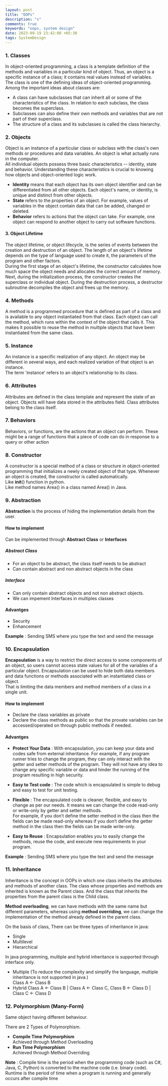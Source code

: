 ```yaml
---
layout: post
title: "OOPs"
description: "s"
comments: true
keywords: "oops, system design"
date: 2023-09-19 23:42:00 +05:30
tags: SystemDesign 
---
```



### 1. Classes

In object-oriented programming, a class is a template definition of the methods and variables in a particular kind of object. Thus, an object is a specific instance of a class; it contains real values instead of variables.
<br/>
The class is one of the defining ideas of object-oriented programming. Among the important ideas about classes are:

- A class can have subclasses that can inherit all or some of the characteristics of the class. In relation to each subclass, the class becomes the superclass.
- Subclasses can also define their own methods and variables that are not part of their superclass.
- The structure of a class and its subclasses is called the class hierarchy.

### 2. Objects

Object is an instance of a particular class or subclass with the class's own methods or procedures and data variables. An object is what actually runs in the computer.
<br/>
All individual objects possess three basic characteristics -- identity, state and behavior. Understanding these characteristics is crucial to knowing how objects and object-oriented logic work.

- **Identity** means that each object has its own object identifier and can be differentiated from all other objects. Each object's name, or identity, is unique and distinct from other objects.
- **State** refers to the properties of an object. For example, values of variables in the object contain data that can be added, changed or deleted.
- **Behavior** refers to actions that the object can take. For example, one object can respond to another object to carry out software functions.

#### 3. Object Lifetime

The object lifetime, or object lifecycle, is the series of events between the creation and destruction of an object. The length of an object's lifetime depends on the type of language used to create it, the parameters of the program and other factors.
<br/>
During the first stage of an object's lifetime, the constructor calculates how much space the object needs and allocates the correct amount of memory. Next, during the initialization process, the constructor creates the superclass or individual object. During the destruction process, a destructor subroutine decompiles the object and frees up the memory.

### 4. Methods

A method is a programmed procedure that is defined as part of a class and is available to any object instantiated from that class. Each object can call the method, which runs within the context of the object that calls it. This makes it possible to reuse the method in multiple objects that have been instantiated from the same class.

### 5. Instance

An instance is a specific realization of any object. An object may be different in several ways, and each realized variation of that object is an instance.  
The term 'instance' refers to an object's relationship to its class.

### 6. Attributes

Attributes are defined in the class template and represent the state of an object. Objects will have data stored in the attributes field. Class attributes belong to the class itself.

### 7. Behaviors

Behaviors, or functions, are the actions that an object can perform. These might be a range of functions that a piece of code can do in response to a query or other action

### 8. Constructor

A constructor is a special method of a class or structure in object-oriented programming that initializes a newly created object of that type. Whenever an object is created, the constructor is called automatically.  
Like __init__() function in python.  
Like method names Area() in a class named Area() in Java.

### 9. Abstraction

**Abstraction** is the process of hiding the implementation details from the user.  

#### How to implement
Can be implemented through **Abstract Class** or **Interfaces**

##### Abstract Class
- For an object to be abstract, the class itself needs to be abstract
- Can contain abstract and non abstract objects in the class

##### Interface
- Can only contain abstract objects and not non abstract objects.
- We can impement Interfaces in multiples classes


#### Advantges
- Security
- Enhancement

**Example** : Sending SMS where you type the text and send the message

### 10. Encapsulation

**Encapsulation** is a way to restrict the direct access to some components of an object, so users cannot access state values for all of the variables of a particular object. Encapsulation can be used to hide both data members and data functions or methods associated with an instantiated class or object.  
That is limiting the data members and method members of a class in a single unit.  

#### How to implement
- Declare the class variables as private
- Declare the class methods as public so that the provate variables can be accessed/operated on through public methods if needed.

#### Advantges
- **Protect Your Data** : With encapsulation, you can keep your data and codes safe from external inheritance. For example, if any program runner tries to change the program, they can only interact with the getter and setter methods of the program. They will not have any idea to change any specific variable or data and hinder the running of the program resulting in high security.

- **Easy to Test code** : The code which is encapsulated is simple to debug and easy to test for unit testing.

- **Flexible** : The encapsulated code is cleaner, flexible, and easy to change as per our needs. It means we can change the code read-only or write-only by getter and setter methods.  
For example, if you don’t define the setter method in the class then the fields can be made read-only whereas if you don’t define the getter method in the class then the fields can be made write-only.

- **Easy to Reuse** : Encapsulation enables you to easily change the methods, reuse the code, and execute new requirements in your program.

**Example** : Sending SMS where you type the text and send the message


### 11. Inheritance

Inheritance is the concept in OOPs in which one class inherits the attributes and methods of another class. The class whose properties and methods are inherited is known as the Parent class. And the class that inherits the properties from the parent class is the Child class.  

**Method overloading**, we can have methods with the same name but different parameters, whereas using **method overriding**, we can change the implementation of the method already defined in the parent class.  

On the basis of class, There can be three types of inheritance in java: 
+ Single
+ Multilevel
+ Hierarchical  
  
In java programming, multiple and hybrid inheritance is supported through interface only.  
+ Multiple  (To reduce the complexity and simplify the language, multiple inheritance is not supported in java.)  
	Class A <- Class B  
+ Hybrid
	Class A <- Class B | Class A <- Class C, Class B <- Class D | Class C <- Class D



### 12. Polymorphism (Many-Form)
Same object having different behaviour.  

There are 2 Types of Polymorphism.
+ **Compile Time Polymorphism**  
	Achieved through Method Overloading
+ **Run Time Polymorphism**  
	Achieved through Method Overriding
  
**Note** : Compile time is the period when the programming code (such as C#, Java, C, Python) is converted to the machine code (i.e. binary code). Runtime is the period of time when a program is running and generally occurs after compile time


